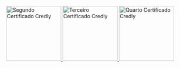 <a href="https://www.credly.com/earner/earned/badge/d90b0a88-8b2e-4551-a132-78bec213db55" target="_blank">
  <img src="https://images.credly.com/size/680x680/images/1fdfeaeb-e61c-4450-bdfe-a07bd4e715df/image.png" alt="Segundo Certificado Credly" width="150" />
</a>
<a href="https://www.credly.com/badges/d4d72879-08bf-42f5-855f-02cf0547c9c5" target="_blank">
  <img src="https://images.credly.com/size/680x680/images/e090c1e1-dbd4-40f8-bbb3-93cc07884d7f/image.png" alt="Terceiro Certificado Credly" width="150" />
</a>
<a href="https://www.credly.com/badges/68a5e05d-7561-4f9b-89d9-d2b8650d2768" target="_blank">
  <img src="https://images.credly.com/size/680x680/images/b93bf373-3da6-4ada-9879-a0c39d6a11f8/image.png" alt="Quarto Certificado Credly" width="150" />
</a>
